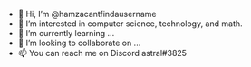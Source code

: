 - 👋 Hi, I’m @hamzacantfindausername
- 👀 I’m interested in computer science, technology, and math.
- 🌱 I’m currently learning ...
- 💞️ I’m looking to collaborate on ...
- 📫 You can reach me on Discord astral#3825

<!---
hamzacantfindausername/hamzacantfindausername is a ✨ special ✨ repository because its `README.md` (this file) appears on your GitHub profile.
You can click the Preview link to take a look at your changes.
--->
